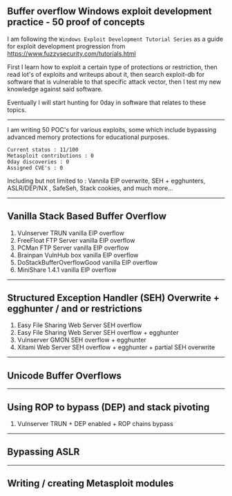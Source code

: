 ## Buffer overflow Windows exploit development practice - 50 proof of concepts

I am following the `Windows Exploit Development Tutorial Series` as a guide for exploit development progression from https://www.fuzzysecurity.com/tutorials.html

First I learn how to exploit a certain type of protections or restriction, then read lot's of exploits and writeups about it, then search exploit-db for software that is vulnerable to that specific attack vector, then I test my new knowledge against said software. 

Eventually I will start hunting for 0day in software that relates to these topics.

----
I am writing 50 POC's for various exploits, some which include bypassing advanced memory protections for educational purposes.

```
Current status : 11/100
Metasploit contributions : 0
0day discoveries : 0
Assigned CVE's : 0
```

Including but not limited to : Vannila EIP overwrite, SEH + egghunters, ASLR/DEP/NX , SafeSeh, Stack cookies, and much more...

----
## Vanilla Stack Based Buffer Overflow

1. Vulnserver TRUN vanilla EIP overflow
2. FreeFloat FTP Server vanilla EIP overflow
3. PCMan FTP Server vanilla EIP overflow
4. Brainpan VulnHub box vanilla EIP overflow
5. DoStackBufferOverflowGood vanilla EIP overflow
6. MiniShare 1.4.1 vanilla EIP overflow

----
## Structured Exception Handler (SEH) Overwrite + egghunter / and or restrictions

1. Easy File Sharing Web Server SEH overflow
2. Easy File Sharing Web Server SEH overflow + egghunter
3. Vulnserver GMON SEH overflow + egghunter
4. Xitami Web Server SEH overflow + egghunter + partial SEH overwrite

----
## Unicode Buffer Overflows

----
## Using ROP to bypass (DEP) and stack pivoting

1. Vulnserver TRUN + DEP enabled + ROP chains bypass

----
## Bypassing ASLR

----
## Writing / creating Metasploit modules
